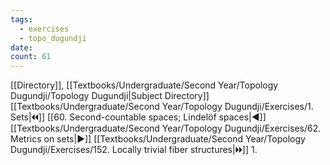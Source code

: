 ```yaml
---
tags:
  - exercises
  - topo_dugundji
date: 
count: 61
---
```

[[Directory]], [[Textbooks/Undergraduate/Second Year/Topology Dugundji/Topology Dugundji|Subject Directory]]
[[Textbooks/Undergraduate/Second Year/Topology Dugundji/Exercises/1. Sets|🞀🞀]] [[60. Second-countable spaces; Lindelöf spaces|◀]] [[Textbooks/Undergraduate/Second Year/Topology Dugundji/Exercises/62. Metrics on sets|▶]] [[Textbooks/Undergraduate/Second Year/Topology Dugundji/Exercises/152. Locally trivial fiber structures|🞂🞂]]
1. 